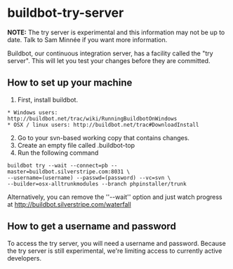 # buildbot-try-server

**NOTE:** The try server is experimental and this information may not be up to date.  Talk to Sam Minnée if you want
more information.

Buildbot, our continuous integration server, has a facility called the "try server".  This will let you test your
changes before they are committed.

## How to set up your machine

 1.  First, install buildbot.

    * Windows users: http://buildbot.net/trac/wiki/RunningBuildbotOnWindows
    * OSX / linux users: http://buildbot.net/trac#DownloadInstall
 2.  Go to your svn-based working copy that contains changes.
 3.  Create an empty file called .buildbot-top
 4.  Run the following command

	
	buildbot try --wait --connect=pb --master=buildbot.silverstripe.com:8031 \
	--username=(username) --passwd=(password) --vc=svn \
	--builder=osx-alltrunkmodules --branch phpinstaller/trunk


Alternatively, you can remove the ''--wait'' option and just watch progress at
http://buildbot.silverstripe.com/waterfall

## How to get a username and password

To access the try server, you will need a username and password.  Because the try server is still experimental, we're
limiting access to currently active developers.
